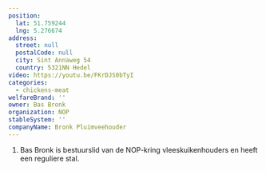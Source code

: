```yaml
---
position:
  lat: 51.759244
  lng: 5.276674
address:
  street: null
  postalCode: null
  city: Sint Annaweg 54
  country: 5321NN Hedel
video: https://youtu.be/FKrDJS0bTyI
categories:
  - chickens-meat
welfareBrand: ''
owner: Bas Bronk
organization: NOP
stableSystem: ''
companyName: Bronk Pluimveehouder
---
```

1.  Bas Bronk is bestuurslid van de NOP-kring vleeskuikenhouders en heeft een reguliere stal.